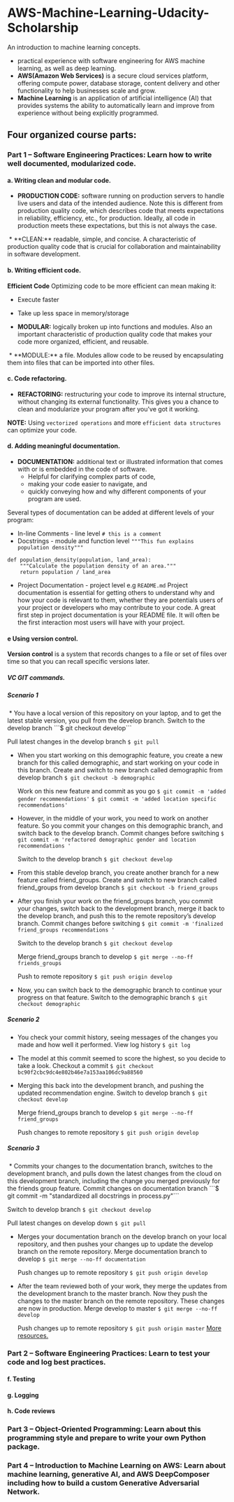 # AWS-Machine-Learning-Udacity-Scholarship

An introduction to machine learning concepts.
* practical experience with software engineering for AWS machine learning, as well as deep learning.
* **AWS(Amazon Web Services)** is a secure cloud services platform, offering compute power, database storage, content delivery and other functionality to help businesses scale and grow.
* **Machine Learning** is an application of artificial intelligence (AI) that provides systems the ability to automatically learn and improve from experience without being explicitly programmed.

## Four organized course parts:
### Part 1 – Software Engineering Practices: Learn how to write well documented, modularized code.
#### a. Writing clean and modular code.
* **PRODUCTION CODE:** software running on production servers to handle live users and data of the intended audience. Note this is different from production quality code, which describes code that meets expectations in reliability, efficiency, etc., for production. Ideally, all code in production meets these expectations, but this is not always the case.
<img>
* **CLEAN:** readable, simple, and concise. A characteristic of production quality code that is crucial for collaboration and maintainability in software development.

#### b. Writing efficient code.
**Efficient Code** Optimizing code to be more efficient can mean making it:
* Execute faster
* Take up less space in memory/storage

* **MODULAR:** logically broken up into functions and modules. Also an important characteristic of production quality code that makes your code more organized, efficient, and reusable.
<img>
* **MODULE:** a file. Modules allow code to be reused by encapsulating them into files that can be imported into other files.

#### c. Code refactoring.
* **REFACTORING:** restructuring your code to improve its internal structure, without changing its external functionality. This gives you a chance to clean and modularize your program after you've got it working.

**NOTE:** Using ````vectorized operations```` and more ```efficient data structures``` can optimize your code.

#### d. Adding meaningful documentation.
* **DOCUMENTATION:** additional text or illustrated information that comes with or is embedded in the code of software.
  * Helpful for clarifying complex parts of code, 
  * making your code easier to navigate, and 
  * quickly conveying how and why different components of your program are used.
  
Several types of documentation can be added at different levels of your program:
* In-line Comments - line level ```# this is a comment```
* Docstrings - module and function level ```"""This fun explains population density"""```
```
def population_density(population, land_area):
    """Calculate the population density of an area."""
    return population / land_area
```
* Project Documentation - project level e.g ```README.md```
Project documentation is essential for getting others to understand why and how your code is relevant to them, whether they are potentials users of your project or developers who may contribute to your code. A great first step in project documentation is your README file. It will often be the first interaction most users will have with your project.

#### e Using version control.
**Version control** is a system that records changes to a file or set of files over time so that you can recall specific versions later.
<img-vc>
  
##### VC GIT commands.
##### Scenario 1
<img>
* You have a local version of this repository on your laptop, and to get the latest stable version, you pull from the develop branch.
  Switch to the develop branch
  ```$ git checkout develop```
  
  Pull latest changes in the develop branch
  ```$ git pull```
* When you start working on this demographic feature, you create a new branch for this called demographic, and start working on your code in this branch.
  Create and switch to new branch called demographic from develop branch
  ```$ git checkout -b demographic```
  
  Work on this new feature and commit as you go
  ```$ git commit -m 'added gender recommendations'```
  ```$ git commit -m 'added location specific recommendations'```
* However, in the middle of your work, you need to work on another feature. So you commit your changes on this demographic branch, and switch back to the develop branch.
  Commit changes before switching
  ```$ git commit -m 'refactored demographic gender and location recommendations '```
  
  Switch to the develop branch
  ```$ git checkout develop```
* From this stable develop branch, you create another branch for a new feature called friend_groups.
  Create and switch to new branch called friend_groups from develop branch
  ```$ git checkout -b friend_groups```
* After you finish your work on the friend_groups branch, you commit your changes, switch back to the development branch, merge it back to the develop branch, and push this to the remote repository’s develop branch.
  Commit changes before switching
  ```$ git commit -m 'finalized friend_groups recommendations '```

  Switch to the develop branch
  ```$ git checkout develop```

  Merge friend_groups branch to develop
  ```$ git merge --no-ff friends_groups```

  Push to remote repository
  ```$ git push origin develop```
 * Now, you can switch back to the demographic branch to continue your progress on that feature.
  Switch to the demographic branch
  ```$ git checkout demographic```
  
##### Scenario 2
* You check your commit history, seeing messages of the changes you made and how well it performed.
  View log history
  ```$ git log```
* The model at this commit seemed to score the highest, so you decide to take a look. 
  Checkout a commit
  ```$ git checkout bc90f2cbc9dc4e802b46e7a153aa106dc9a88560```
* Merging this back into the development branch, and pushing the updated recommendation engine.
  Switch to develop branch
  ```$ git checkout develop```
  
  Merge friend_groups branch to develop
  ```$ git merge --no-ff friend_groups```
  
  Push changes to remote repository
  ```$ git push origin develop```
##### Scenario 3
<img>
* Commits your changes to the documentation branch, switches to the development branch, and pulls down the latest changes from the cloud on this development branch, including the change you merged previously for the friends group feature.
  Commit changes on documentation branch
  ```$ git commit -m "standardized all docstrings in process.py"```

  Switch to develop branch
  ```$ git checkout develop```

  Pull latest changes on develop down
  ```$ git pull```
* Merges your documentation branch on the develop branch on your local repository, and then pushes your changes up to update the develop branch on the remote repository.
  Merge documentation branch to develop
  ```$ git merge --no-ff documentation```

  Push changes up to remote repository
  ```$ git push origin develop```
* After the team reviewed both of your work, they merge the updates from the development branch to the master branch. Now they push the changes to the master branch on the remote repository. These changes are now in production.
  Merge develop to master
  ```$ git merge --no-ff develop```

  Push changes up to remote repository
  ```$ git push origin master```
[More resources.](https://nvie.com/posts/a-successful-git-branching-model/)

### Part 2 – Software Engineering Practices: Learn to test your code and log best practices.
#### f. Testing
#### g. Logging
#### h. Code reviews

### Part 3 – Object-Oriented Programming: Learn about this programming style and prepare to write your own Python package.

### Part 4 – Introduction to Machine Learning on AWS: Learn about machine learning, generative AI, and AWS DeepComposer including how to build a custom Generative Adversarial Network.
